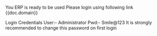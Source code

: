 You ERP is ready to be used
Please login using following link {{doc.domain}}

Login Credentials 
User:- Administrator
Pwd:- Smile@123
It is strongly recommended to change this password on first login